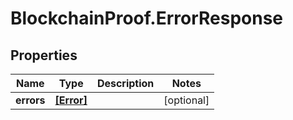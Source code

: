 # BlockchainProof.ErrorResponse

## Properties
Name | Type | Description | Notes
------------ | ------------- | ------------- | -------------
**errors** | [**[Error]**](Error.md) |  | [optional] 


